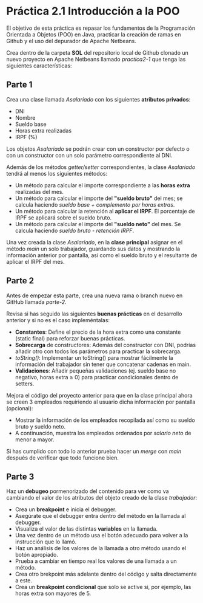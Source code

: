 # Práctica 2.1 Introducción a la POO

El objetivo de esta práctica es repasar los fundamentos de la Programación Orientada a Objetos (POO) en Java, practicar la creación de ramas en Github y el uso del depurador de Apache Netbeans.

Crea dentro de la carpeta **SOL** del repositorio local de Github clonado un nuevo proyecto en Apache Netbeans llamado *practica2-1* que tenga las siguientes características:

## Parte 1  
Crea una clase llamada *Asalariado* con los siguientes **atributos privados**:
 - DNI
 - Nombre    
 - Sueldo base
 - Horas extra realizadas 
 - IRPF (%)

Los objetos *Asalariado* se podrán crear con un constructor por defecto o con un constructor con un solo parámetro correspondiente al DNI.

Además de los métodos *getter/setter* correspondientes, la clase *Asalariado* tendrá al menos los siguientes métodos:
- Un método para calcular el importe correspondiente a las **horas extra** realizadas del mes.
- Un método para calcular el importe del **"sueldo bruto"** del mes; se calcula haciendo *sueldo base + complemento por horas extras*.
- Un método para calcular la retención al **aplicar el IRPF**. El porcentaje de IRPF se aplicará sobre el sueldo bruto.
- Un método para calcular el importe del **"sueldo neto"** del mes. Se calcula haciendo *sueldo bruto - retención IRPF*.

Una vez creada la clase *Asalariado*, en la **clase principal** asignar en el método *main* un solo trabajador, guardando sus datos y mostrando la información anterior por pantalla, así como el sueldo bruto y el resultante de aplicar el IRPF del mes.

## Parte 2 
Antes de empezar esta parte, crea una nueva rama o branch nuevo en GitHub llamada *parte-2*.

Revisa si has seguido las siguientes **buenas prácticas** en el desarrollo anterior y si no es el caso impleméntalas:

- **Constantes**: Define el precio de la hora extra como una constante (static final) para reforzar buenas prácticas.
- **Sobrecarga** de constructores: Además del constructor con DNI, podrías añadir otro con todos los parámetros para practicar la sobrecarga.
- *toString()*: Implementar un toString() para mostrar fácilmente la información del trabajador sin tener que concatenar cadenas en main.
- **Validaciones**: Añadir pequeñas validaciones (ej. sueldo base no negativo, horas extra ≥ 0) para practicar condicionales dentro de setters.

Mejora el código del proyecto anterior para que en la clase principal ahora se creen 3 empleados requiriendo al usuario dicha información por pantalla (opcional):

- Mostrar la información de los empleados recopilada así como su sueldo bruto y sueldo neto.
- A continuación, muestra los empleados ordenados por *salario neto* de menor a mayor.

Si has cumplido con todo lo anterior prueba hacer un *merge* con *main* después de verificar que todo funcione bien.

## Parte 3 
Haz un **debugeo** pormenorizado del contenido para ver como va cambiando el valor de los atributos del objeto creado de la clase *trabajador*:

- Crea un **breakpoint** e inicia el debugger.
- Asegúrate que el debugger entra dentro del método en la llamada al debugger.
- Visualiza el valor de las distintas **variables** en la llamada.
- Una vez dentro de un método usa el botón adecuado para volver a la instrucción que lo llamó.
- Haz un análisis de los valores de la llamada a otro método usando el botón apropiado.
- Prueba a cambiar en tiempo real los valores de una llamada a un método.
- Crea otro brekpoint más adelante dentro del código y salta directamente a este.
- Crea un **breakpoint condicional** que solo se active si, por ejemplo, las horas extra son mayores de 5.



